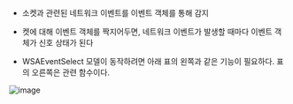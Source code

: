 - 소켓과 관련된 네트워크 이벤트를 이벤트 객체를 통해 감지

- 켓에 대해 이벤트 객체를 짝지어두면, 네트워크 이벤트가 발생할 때마다 이벤트 객체가 신호 상태가 된다

- WSAEventSelect 모델이 동작하려면 아래 표의 왼쪽과 같은 기능이 필요하다. 표의 오른쪽은 관련 함수이다.

![image](https://user-images.githubusercontent.com/54939319/203934723-4a0edceb-5c23-4025-b341-02ddf85d7287.png)
